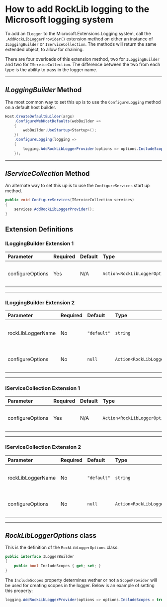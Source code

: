 # How to add RockLib logging to the Microsoft logging system

To add an `ILogger` to the Microsoft.Extensions.Logging system, call the `.AddRockLibLoggerProvider()` extension method on either an instance of `ILoggingBuilder` or `IServiceCollection`. The methods will return the same extended object, to allow for chaining.

There are four overloads of this extension method, two for `ILoggingBuilder` and two for `IServiceCollection`. The difference between the two from each type is the ability to pass in the logger name.

---

## _ILoggingBuilder_ Method

The most common way to set this up is to use the `ConfigureLogging` method on a default host builder.

```csharp
Host.CreateDefaultBuilder(args)
    .ConfigureWebHostDefaults(webBuilder =>
    {
        webBuilder.UseStartup<Startup>();
    })
    .ConfigureLogging(logging =>
    {
        logging.AddRockLibLoggerProvider(options => options.IncludeScopes = true);
    });
```

---

## _IServiceCollection_ Method

An alternate way to set this up is to use the `ConfigureServices` start up method.

```csharp
public void ConfigureServices(IServiceCollection services)
{
    services.AddRockLibLoggerProvider();
}
```

## Extension Definitions

### ILoggingBuilder Extension 1

| Parameter         | Required | Default | Type                              | Description                                                  |
|:------------------|:---------|:--------|:----------------------------------|:-------------------------------------------------------------|
| configureOptions  | Yes      | N/A     | `Action<RockLibLoggerOptions>` | A delegate to configure the `RockLibLoggerOptions` object. |

---

### ILoggingBuilder Extension 2

| Parameter         | Required | Default      | Type                              | Description                                                  |
|:------------------|:---------|:-------------|:----------------------------------|:-------------------------------------------------------------|
| rockLibLoggerName | No       | `"default"` | `string`                         | The name of the `ILogger` that will ultimately records logs. |
| configureOptions  | No       | `null`       | `Action<RockLibLoggerOptions>` | A delegate to configure the `RockLibLoggerOptions` object. |

---

### IServiceCollection Extension 1

| Parameter         | Required | Default | Type                              | Description                                                  |
|:------------------|:---------|:--------|:----------------------------------|:-------------------------------------------------------------|
| configureOptions  | Yes      | N/A     | `Action<RockLibLoggerOptions>` | A delegate to configure the `RockLibLoggerOptions` object. |

---

### IServiceCollection Extension 2

| Parameter         | Required | Default      | Type                              | Description                                                  |
|:------------------|:---------|:-------------|:----------------------------------|:-------------------------------------------------------------|
| rockLibLoggerName | No       | `"default"` | `string`                         | The name of the `ILogger` that will ultimately records logs. |
| configureOptions  | No       | `null`       | `Action<RockLibLoggerOptions>` | A delegate to configure the `RockLibLoggerOptions` object. |

---


## _RockLibLoggerOptions_ class

This is the definition of the `RockLibLoggerOptions` class:

```csharp
public interface ILoggerBuilder
{
    public bool IncludeScopes { get; set; }
}
```

The `IncludeScopes` property determines wether or not a `ScopeProvider` will be used for creating scopes in the logger. Below is an example of setting this property:

```c#
logging.AddRockLibLoggerProvider(options => options.IncludeScopes = true);
```
